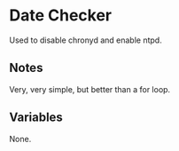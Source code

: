 Date Checker
=====================

Used to disable chronyd and enable ntpd.

Notes
-----

Very, very simple, but better than a for loop.

Variables
---------

None.
